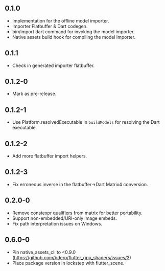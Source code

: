 ## 0.1.0

* Implementation for the offline model importer.
* Importer Flatbuffer & Dart codegen.
* bin/import.dart command for invoking the model importer.
* Native assets build hook for compiling the model importer.

## 0.1.1

* Check in generated importer flatbuffer.

## 0.1.2-0

* Mark as pre-release.

## 0.1.2-1

* Use Platform.resolvedExecutable in `buildModels` for resolving the Dart executable.

## 0.1.2-2

* Add more flatbuffer import helpers.

## 0.1.2-3

* Fix erroneous inverse in the flatbuffer->Dart Matrix4 conversion.

## 0.2.0-0

* Remove constexpr qualifiers from matrix for better portability.
* Support non-embedded/URI-only image embeds.
* Fix path interpretation issues on Windows.

## 0.6.0-0

* Pin native_assets_cli to <0.9.0
  (https://github.com/bdero/flutter_gpu_shaders/issues/3)
* Place package version in lockstep with flutter_scene.
